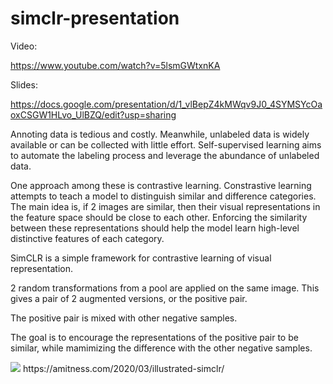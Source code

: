 # simclr-presentation

Video:

https://www.youtube.com/watch?v=5lsmGWtxnKA

Slides:

https://docs.google.com/presentation/d/1_vlBepZ4kMWqv9J0_4SYMSYcOaoxCSGW1HLvo_UlBZQ/edit?usp=sharing


Annoting data is tedious and costly.
Meanwhile, unlabeled data is widely available or can be collected with little effort.
Self-supervised learning aims to automate the labeling process and leverage the abundance of unlabeled data.

One approach among these is contrastive learning.
Constrastive learning attempts to teach a model to distinguish similar and difference categories.
The main idea is, if 2 images are similar, then their visual representations in the feature space should be close to each other.
Enforcing the similarity between these representations should help the model learn high-level distinctive features of each category.

SimCLR is a simple framework for contrastive learning of visual representation.

2 random transformations from a pool are applied on the same image.
This gives a pair of 2 augmented versions, or the positive pair.

The positive pair is mixed with other negative samples.

The goal is to encourage the representations of the positive pair to be similar, while mamimizing the difference with the other negative samples.

<img src="https://amitness.com/images/simclr-general-architecture.png">
https://amitness.com/2020/03/illustrated-simclr/
